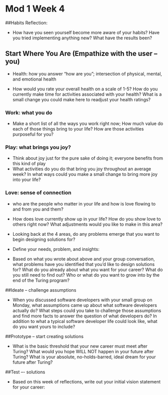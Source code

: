 # Mod 1 Week 4  

##Habits Reflection:
- How have you seen yourself become more aware of your habits? Have you tried implementing anything new? What have the results been?  
>

## Start Where You Are (Empathize with the user – you)
- Health: how you answer “how are you”; intersection of physical, mental, and emotional health
>

- How would you rate your overall health on a scale of 1-5? How do you currently make time for activities associated with your health? What is a small change you could make here to readjust your health ratings?
>

### Work: what you do
- Make a short list of all the ways you work right now; How much value do each of those things bring to your life? How are those activities purposeful for you?
>

### Play: what brings you joy?
- Think about joy just for the pure sake of doing it; everyone benefits from this kind of play
- What activities do you do that bring you joy throughout an average week? In what ways could you make a small change to bring more joy into your life?
>

### Love: sense of connection
- who are the people who matter in your life and how is love flowing to and from you and them?
- How does love currently show up in your life? How do you show love to others right now? What adjustments would you like to make in this area?


- Looking back at the 4 areas, do any problems emerge that you want to begin designing solutions for?
>

- Define your needs, problem, and insights:
>

- Based on what you wrote about above and your group conversation, what problems have you identified that you’d like to design solutions for? What do you already about what you want for your career? What do you still need to find out? Who or what do you want to grow into by the end of the Turing program?
>

##Ideate – challenge assumptions
- When you discussed software developers with your small group on Monday, what assumptions came up about what software developers actually do? What steps could you take to challenge those assumptions and find more facts to answer the question of what developers do? In addition to what a typical software developer life could look like, what do you want yours to include?
>

##Prototype – start creating solutions
- What is the basic threshold that your new career must meet after Turing? What would you hope WILL NOT happen in your future after Turing? What is your absolute, no-holds-barred, ideal dream for your future after Turing?
>

##Test –- solutions
- Based on this week of reflections, write out your initial vision statement for your career:
> 
